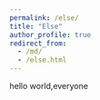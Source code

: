 ```yaml
---
permalink: /else/
title: "Else"
author_profile: true
redirect_from: 
  - /md/
  - /else.html
---
```


hello world,everyone
